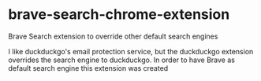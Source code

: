 # brave-search-chrome-extension
Brave Search extension to override other default search engines 

I like duckduckgo's email protection service, but the duckduckgo extension overrides the search engine to duckduckgo.
In order to have Brave as default search engine this extension was created
